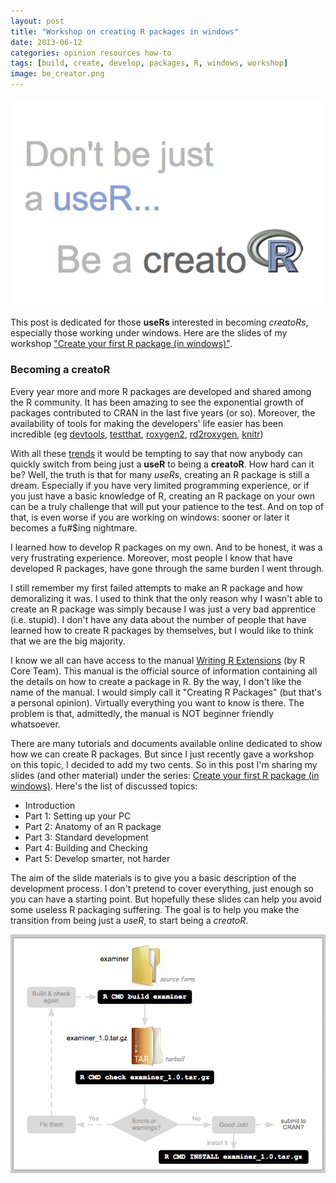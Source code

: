 ```yaml
---
layout: post
title: "Workshop on creating R packages in windows"
date: 2013-06-12
categories: opinion resources how-to
tags: [build, create, develop, packages, R, windows, workshop]
image: be_creator.png
---
```


<img class="centered" src="/images/blog/be_creator.png" />

This post is dedicated for those **useRs** interested in becoming *creatoRs*, especially 
those working under windows. Here are the slides of my workshop 
<a href="http://www.gastonsanchez.com/teaching" target="_blank">"Create your first R package (in windows)"</a>.

<!--more-->

### Becoming a creatoR

Every year more and more R packages are developed and shared among the R community. It 
has been amazing to see the exponential growth of packages contributed to CRAN in the 
last five years (or so). Moreover, the availability of tools for making the developers' 
life easier has been incredible (eg <a href="http://cran.r-project.org/web/packages/devtools/index.html" target="_blank">devtools</a>, 
<a href="http://cran.r-project.org/web/packages/testthat/index.html" target="_blank">testthat</a>, 
<a href="http://cran.r-project.org/web/packages/roxygen2/index.html" target="_blank">roxygen2</a>, 
<a href="http://cran.r-project.org/web/packages/roxygen2/index.html" target="_blank">rd2roxygen</a>, 
<a href="http://cran.r-project.org/web/packages/knitr/index.html" target="_blank">knitr</a>)

With all these <a href="http://r4stats.com/articles/popularity/" target="_blank">trends</a> 
it would be tempting to say that now anybody can quickly switch from being just a 
**useR** to being a **creatoR**. How hard can it be? Well, the truth is that for 
many *useRs*, creating an R package is still a dream. Especially if you have very 
limited programming experience, or if you just have a basic knowledge of R, creating an 
R package on your own can be a truly challenge that will put your patience to the test. 
And on top of that, is even worse if you are working on windows: sooner or later it becomes 
a fu#$ing nightmare.

I learned how to develop R packages on my own. And to be honest, it was a very 
frustrating experience. Moreover, most people I know that have developed R packages, 
have gone through the same burden I went through.  

I still remember my first failed attempts to make an R package and how demoralizing it 
was. I used to think that the only reason why I wasn't able to create an R package was 
simply because I was just a very bad apprentice (i.e. stupid). I don't have any data 
about the number of people that have learned how to create R packages by themselves, 
but I would like to think that we are the big majority.

I know we all can have access to the manual <a href="http://cran.r-project.org/doc/manuals/R-exts.pdf" target="_blank">Writing R Extensions</a> 
(by R Core Team). This manual is the official source of information containing all the 
details on how to create a package in R. By the way, I don't like the name of the manual. 
I would simply call it "Creating R Packages" (but that's a personal opinion). Virtually 
everything you want to know is there. The problem is that, admittedly, the manual is NOT 
beginner friendly whatsoever.

There are many tutorials and documents available online dedicated to show how we can 
create R packages. But since I just recently gave a workshop on this topic, I decided 
to add my two cents. So in this post I'm sharing my slides (and other material) under 
the series: [Create your first R package (in windows)](/teaching/rpackaging). 
Here's the list of discussed topics:

- Introduction
- Part 1: Setting up your PC
- Part 2: Anatomy of an R package
- Part 3: Standard development
- Part 4: Building and Checking
- Part 5: Develop smarter, not harder


The aim of the slide materials is to give you a basic description of the development 
process. I don't pretend to cover everything, just enough so you can have a starting 
point. But hopefully these slides can help you avoid some useless R packaging suffering. 
The goal is to help you make the transition from being just a *useR*, to start 
being a *creatoR*.

<img class="centered" src="/images/blog/rpackaging.png" />